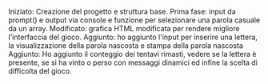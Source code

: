 Iniziato:
Creazione del progetto e struttura base.
Prima fase: input da prompt() e output via console e funzione per selezionare una parola casuale da un array.
Modificato:
grafica HTML modificata per rendere migliore l'interfaccia del gioco.
Aggiunto:
ho aggiunto l'input per inserire una lettera, la visualizzazione della parola nascosta e stampa della parola nascosta
Aggiunto:
Ho aggiunto il conteggio dei tentavi rimasti, vedere se la lettera è presente, se si ha vinto o perso con messaggi dinamici ed infine la scelta di difficolta del gioco.
